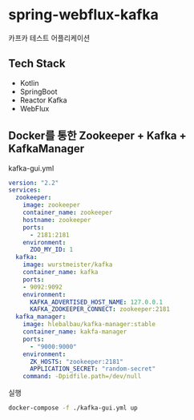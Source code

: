 # spring-webflux-kafka
카프카 테스트 어플리케이션

## Tech Stack
- Kotlin
- SpringBoot
- Reactor Kafka
- WebFlux

## Docker를 통한 Zookeeper + Kafka + KafkaManager
kafka-gui.yml
```yaml
version: "2.2"
services:
  zookeeper:
    image: zookeeper
    container_name: zookeeper
    hostname: zookeeper
    ports:
      - 2181:2181
    environment:
      ZOO_MY_ID: 1
  kafka:
    image: wurstmeister/kafka
    container_name: kafka
    ports:
    - 9092:9092
    environment:
      KAFKA_ADVERTISED_HOST_NAME: 127.0.0.1
      KAFKA_ZOOKEEPER_CONNECT: zookeeper:2181
  kafka_manager:
    image: hlebalbau/kafka-manager:stable
    container_name: kakfa-manager
    ports:
      - "9000:9000"
    environment:
      ZK_HOSTS: "zookeeper:2181"
      APPLICATION_SECRET: "random-secret"
    command: -Dpidfile.path=/dev/null
```
실행
```bash
docker-compose -f ./kafka-gui.yml up
```
